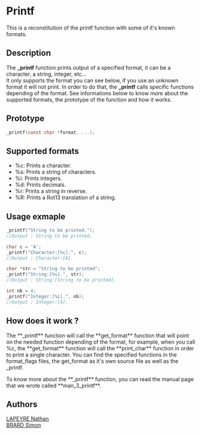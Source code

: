 # Printf

This is a reconstitution of the printf function with some of it's known formats.

## Description

The **_printf** function prints output of a specified format, it can be a character, a string, integer, etc...<br>
It only supports the format you can see below, if you use an unknown format it will not print. In order to do that, the **_printf** calls specific functions depending of the format. See informations below to know more about the supported formats, the prototype of the function and how it works.

## Prototype

```c
_printf(const char *format, ...);
```

## Supported formats

+ %c: Prints a character.
+ %s: Prints a string of characters.
+ %i: Prints integers.
+ %d: Prints decimals.
+ %r: Prints a string in reverse.
+ %R: Prints a Rot13 translation of a string.

## Usage exmaple

```c
_printf("String to be printed.");
//Output : String to be printed.

char c = 'A';
_printf("Character:[%c].", c);
//Output : Character:[A].

char *str = "String to be printed";
_printf("String:[%s].", str);
//Output : String:[String to be printed].

int nb = 4;
_printf("Integer:[%i].", nb);
//Output : Integer:[4].
```

## How does it work ?

<p>The **_printf** function will call the **get_format** function that will point on the needed function depending of the format, for example, when you call %c, the **get_format** function will call the **print_char** function in order to print a single character. You can find the specified functions in the format_flags files, the get_format as it's own source file as well as the _printf.<p>

<p>To know more about the **_printf** function, you can read the manual page that we wrote called **man_3_printf**.<p>

## Authors

[LAPEYRE Nathan](https://github.com/Sarolus)<br>
[BRARD Simon](https://github.com/SimonBr017)